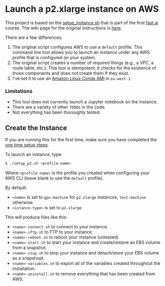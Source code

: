 # Launch a p2.xlarge instance on AWS

This project is based on the [setup_instance.sh](https://github.com/fastai/courses/blob/master/setup/setup_instance.sh) that is part of the first [fast.ai](http://course.fast.ai/) course. The wiki page for the original instructions is [here](http://wiki.fast.ai/index.php/AWS_install).

There are a few differences:

1. The original script configures AWS to use a `default` profile. This command line tool allows you to launch an instance under any AWS profile that is configured on your system.
2. The original script creates a number of required things (e.g., a VPC, a route table, etc.). This tool is idempotent; it checks for the existence of those components and does not create them if they exist.
3. I've set it to use an [Amazon Linux Conda AMI](https://aws.amazon.com/marketplace/pp/B077GF11NF) in `eu-west-1`.

### Limitations

* This tool does not currently launch a Jupyter notebook on the instance.
* There are a variety of other `TODO`s in the code.
* Not everything has been thoroughly tested.

## Create the Instance

If you are running this for the first time, make sure you have completed the [one time setup steps](Setup.md).

To launch an instance, type:

```bash
$ ./setup_p2.sh <profile-name>
```

Where `<profile-name>` is the profile you created when configuring your AWS CLI (leave blank to use the `default` profile). 

By default:
* `<name>` is set to `gpu-machine` for `p2.xlarge` instances, `test-machine` otherwise.
* `<istance-type>` is set to `p2.xlarge`

This will produce files like this:
* `<name>-connect.sh` to connect to your instance.
* `<name>-sftp.sh` to FTP to your instance.
* `<name>-reboot.sh` to reboot your instance (untested).
* `<name>-start.sh` to start your instance and create/restore an EBS volume from a snapshot.
* `<name>-stop.sh` to stop your instance and detach/store your EBS volume as a snapshopt.
* `<name>-variables.sh` to export all of the variables created throughout the installation.
* `<name>-uninstall.sh` to remove everything that has been created from AWS.

